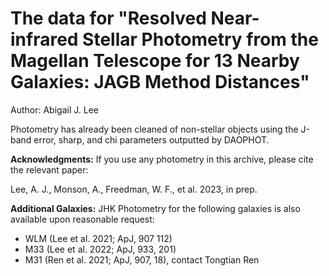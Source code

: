 # The data for "Resolved Near-infrared Stellar Photometry from the Magellan Telescope for 13 Nearby Galaxies: JAGB Method Distances"

Author: Abigail J. Lee

Photometry has already been cleaned of non-stellar objects using the J-band error, sharp, and chi parameters outputted by DAOPHOT. 


**Acknowledgments:** 
If you use any photometry in this archive, please cite the relevant paper: 

Lee, A. J., Monson, A., Freedman, W. F., et al. 2023, in prep. 

**Additional Galaxies:**
JHK Photometry for the following galaxies is also available upon reasonable request: 
- WLM (Lee et al. 2021; ApJ, 907 112)
- M33 (Lee et al. 2022; ApJ, 933, 201)
- M31 (Ren et al. 2021; ApJ, 907, 18), contact Tongtian Ren 

